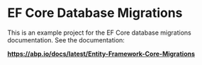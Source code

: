 # EF Core Database Migrations

This is an example project for the EF Core database migrations documentation. See the documentation:

**https://abp.io/docs/latest/Entity-Framework-Core-Migrations**